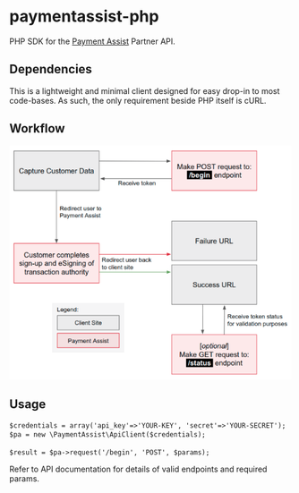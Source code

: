 paymentassist-php
=================
PHP SDK for the [Payment Assist][1] Partner API.

Dependencies
------------

This is a lightweight and minimal client designed for easy drop-in to most code-bases. As such, the only requirement beside PHP itself is cURL.

Workflow
--------

![Payment Assist API Workflow](api-workflow.png?raw=true "API Workflow")

Usage
-----

    $credentials = array('api_key'=>'YOUR-KEY', 'secret'=>'YOUR-SECRET');
    $pa = new \PaymentAssist\ApiClient($credentials);

    $result = $pa->request('/begin', 'POST', $params);

Refer to API documentation for details of valid endpoints and required params.

 [1]: https://www.payment-assist.co.uk/

